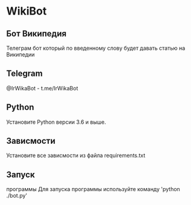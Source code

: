 # WikiBot

##                                        Бот Википедия
Телеграм бот который по введенному слову будет давать статью на Википедии

## Telegram

@IrWikaBot - t.me/IrWikaBot

## Python
Установите Python версии 3.6 и выше.

## Зависмости
Установите все зависмости из файла requirements.txt
## Запуск
программы Для запуска программы используйте команду 'python ./bot.py'
